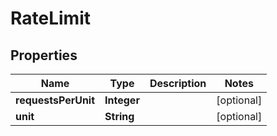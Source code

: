 

# RateLimit

## Properties

Name | Type | Description | Notes
------------ | ------------- | ------------- | -------------
**requestsPerUnit** | **Integer** |  |  [optional]
**unit** | **String** |  |  [optional]



